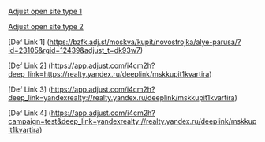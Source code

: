 [Adjust open site type 1](https://bzfk.adj.st/newbuilding/23105?adjust_t=dk93w7)

[Adjust open site type 2](https://bzfk.adj.st/moskva/kupit/novostrojka/alye-parusa/?id=23105&rgid=12439&adjust_t=dk93w7)

[Def Link 1] (https://bzfk.adj.st/moskva/kupit/novostrojka/alye-parusa/?id=23105&rgid=12439&adjust_t=dk93w7)

[Def Link 2] (https://app.adjust.com/i4cm2h?deep_link=https://realty.yandex.ru/deeplink/mskkupit1kvartira)

[Def Link 3] (https://app.adjust.com/i4cm2h?deep_link=yandexrealty://realty.yandex.ru/deeplink/mskkupit1kvartira)

[Def Link 4] (https://app.adjust.com/i4cm2h?campaign=test&deep_link=yandexrealty://realty.yandex.ru/deeplink/mskkupit1kvartira)
